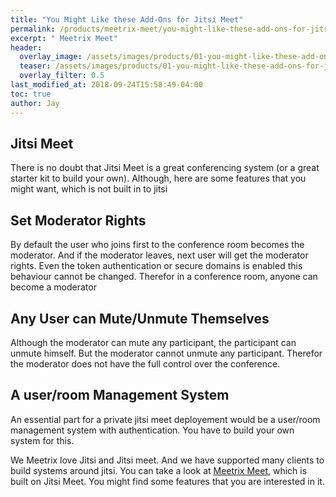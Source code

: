 ```yaml
---
title: "You Might Like these Add-Ons for Jitsi Meet"
permalink: /products/meetrix-meet/you-might-like-these-add-ons-for-jitsi-meet.html
excerpt: " Meetrix Meet"
header:
  overlay_image: /assets/images/products/01-you-might-like-these-add-ons-for-jitsi-meet/meetrix-meet.png
  teaser: /assets/images/products/01-you-might-like-these-add-ons-for-jitsi-meet/meetrix-meet.png
  overlay_filter: 0.5
last_modified_at: 2018-09-24T15:58:49-04:00
toc: true
author: Jay
---
```


Jitsi Meet
---

There is no doubt that Jitsi Meet is a great conferencing system (or a great starter kit to build your own). 
Although, here are some features that you might want, which is not built in to jitsi

Set Moderator Rights
--------------------

By default the user who joins first to the conference room becomes the moderator. And if the moderator leaves,
next user will get the moderator rights. Even the token authentication or secure domains is enabled this behaviour
cannot be changed. Therefor in a conference room, anyone can become a moderator

Any User can Mute/Unmute Themselves
-----------------------------------

Although the moderator can mute any participant, the participant can unmute himself.
But the moderator cannot unmute any participant.
Therefor the moderator does not have the full control over the conference.

A user/room Management System
-----------------------------

An essential part for a private jitsi meet deployement would be a user/room management system with authentication.
You have to build your own system for this.

We Meetrix love Jitsi and Jitsi meet. And we have supported many clients to build systems around jitsi.
You can take a look at [Meetrix Meet](https://meet.meetrix.io), which is built on Jitsi Meet. You might find some features that you are interested in it. 


